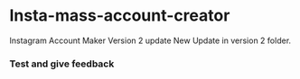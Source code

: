 # Insta-mass-account-creator
Instagram  Account Maker Version 2 update
New Update in version 2 folder.
<br>
### Test and give feedback

